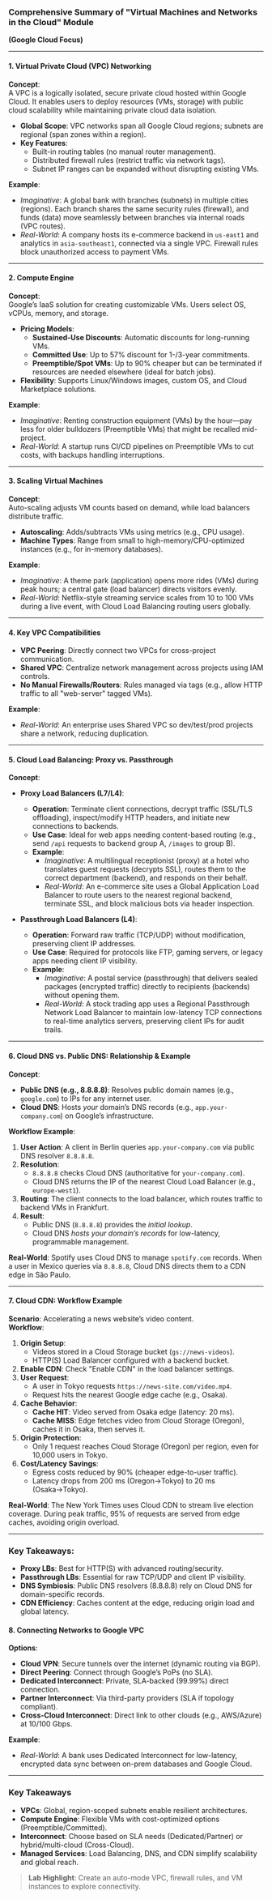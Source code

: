 ### Comprehensive Summary of "Virtual Machines and Networks in the Cloud" Module  
**(Google Cloud Focus)**  

---

#### **1. Virtual Private Cloud (VPC) Networking**  
**Concept**:  
A VPC is a logically isolated, secure private cloud hosted within Google Cloud. It enables users to deploy resources (VMs, storage) with public cloud scalability while maintaining private cloud data isolation.  
- **Global Scope**: VPC networks span all Google Cloud regions; subnets are regional (span zones within a region).  
- **Key Features**:  
  - Built-in routing tables (no manual router management).  
  - Distributed firewall rules (restrict traffic via network tags).  
  - Subnet IP ranges can be expanded without disrupting existing VMs.  

**Example**:  
- *Imaginative*: A global bank with branches (subnets) in multiple cities (regions). Each branch shares the same security rules (firewall), and funds (data) move seamlessly between branches via internal roads (VPC routes).  
- *Real-World*: A company hosts its e-commerce backend in `us-east1` and analytics in `asia-southeast1`, connected via a single VPC. Firewall rules block unauthorized access to payment VMs.  

---

#### **2. Compute Engine**  
**Concept**:  
Google’s IaaS solution for creating customizable VMs. Users select OS, vCPUs, memory, and storage.  
- **Pricing Models**:  
  - **Sustained-Use Discounts**: Automatic discounts for long-running VMs.  
  - **Committed Use**: Up to 57% discount for 1-/3-year commitments.  
  - **Preemptible/Spot VMs**: Up to 90% cheaper but can be terminated if resources are needed elsewhere (ideal for batch jobs).  
- **Flexibility**: Supports Linux/Windows images, custom OS, and Cloud Marketplace solutions.  

**Example**:  
- *Imaginative*: Renting construction equipment (VMs) by the hour—pay less for older bulldozers (Preemptible VMs) that might be recalled mid-project.  
- *Real-World*: A startup runs CI/CD pipelines on Preemptible VMs to cut costs, with backups handling interruptions.  

---

#### **3. Scaling Virtual Machines**  
**Concept**:  
Auto-scaling adjusts VM counts based on demand, while load balancers distribute traffic.  
- **Autoscaling**: Adds/subtracts VMs using metrics (e.g., CPU usage).  
- **Machine Types**: Range from small to high-memory/CPU-optimized instances (e.g., for in-memory databases).  

**Example**:  
- *Imaginative*: A theme park (application) opens more rides (VMs) during peak hours; a central gate (load balancer) directs visitors evenly.  
- *Real-World*: Netflix-style streaming service scales from 10 to 100 VMs during a live event, with Cloud Load Balancing routing users globally.  

---

#### **4. Key VPC Compatibilities**  
- **VPC Peering**: Directly connect two VPCs for cross-project communication.  
- **Shared VPC**: Centralize network management across projects using IAM controls.  
- **No Manual Firewalls/Routers**: Rules managed via tags (e.g., allow HTTP traffic to all "web-server" tagged VMs).  

**Example**:  
- *Real-World*: An enterprise uses Shared VPC so dev/test/prod projects share a network, reducing duplication.  

---

#### **5. Cloud Load Balancing: Proxy vs. Passthrough**  
**Concept**:  
- **Proxy Load Balancers (L7/L4)**:  
  - **Operation**: Terminate client connections, decrypt traffic (SSL/TLS offloading), inspect/modify HTTP headers, and initiate new connections to backends.  
  - **Use Case**: Ideal for web apps needing content-based routing (e.g., send `/api` requests to backend group A, `/images` to group B).  
  - **Example**:  
    - *Imaginative*: A multilingual receptionist (proxy) at a hotel who translates guest requests (decrypts SSL), routes them to the correct department (backend), and responds on their behalf.  
    - *Real-World*: An e-commerce site uses a Global Application Load Balancer to route users to the nearest regional backend, terminate SSL, and block malicious bots via header inspection.  

- **Passthrough Load Balancers (L4)**:  
  - **Operation**: Forward raw traffic (TCP/UDP) without modification, preserving client IP addresses.  
  - **Use Case**: Required for protocols like FTP, gaming servers, or legacy apps needing client IP visibility.  
  - **Example**:  
    - *Imaginative*: A postal service (passthrough) that delivers sealed packages (encrypted traffic) directly to recipients (backends) without opening them.  
    - *Real-World*: A stock trading app uses a Regional Passthrough Network Load Balancer to maintain low-latency TCP connections to real-time analytics servers, preserving client IPs for audit trails.  

---

#### **6. Cloud DNS vs. Public DNS: Relationship & Example**  
**Concept**:  
- **Public DNS (e.g., 8.8.8.8)**: Resolves public domain names (e.g., `google.com`) to IPs for any internet user.  
- **Cloud DNS**: Hosts *your* domain’s DNS records (e.g., `app.your-company.com`) on Google’s infrastructure.  

**Workflow Example**:  
1. **User Action**: A client in Berlin queries `app.your-company.com` via public DNS resolver `8.8.8.8`.  
2. **Resolution**:  
   - `8.8.8.8` checks Cloud DNS (authoritative for `your-company.com`).  
   - Cloud DNS returns the IP of the nearest Cloud Load Balancer (e.g., `europe-west1`).  
3. **Routing**: The client connects to the load balancer, which routes traffic to backend VMs in Frankfurt.  
4. **Result**:  
   - Public DNS (`8.8.8.8`) provides the *initial lookup*.  
   - Cloud DNS *hosts your domain’s records* for low-latency, programmable management.  

**Real-World**: Spotify uses Cloud DNS to manage `spotify.com` records. When a user in Mexico queries via `8.8.8.8`, Cloud DNS directs them to a CDN edge in São Paulo.  

---

#### **7. Cloud CDN: Workflow Example**  
**Scenario**: Accelerating a news website’s video content.  
**Workflow**:  
1. **Origin Setup**:  
   - Videos stored in a Cloud Storage bucket (`gs://news-videos`).  
   - HTTP(S) Load Balancer configured with a backend bucket.  
2. **Enable CDN**: Check "Enable CDN" in the load balancer settings.  
3. **User Request**:  
   - A user in Tokyo requests `https://news-site.com/video.mp4`.  
   - Request hits the nearest Google edge cache (e.g., Osaka).  
4. **Cache Behavior**:  
   - **Cache HIT**: Video served from Osaka edge (latency: 20 ms).  
   - **Cache MISS**: Edge fetches video from Cloud Storage (Oregon), caches it in Osaka, then serves it.  
5. **Origin Protection**:  
   - Only 1 request reaches Cloud Storage (Oregon) per region, even for 10,000 users in Tokyo.  
6. **Cost/Latency Savings**:  
   - Egress costs reduced by 90% (cheaper edge-to-user traffic).  
   - Latency drops from 200 ms (Oregon→Tokyo) to 20 ms (Osaka→Tokyo).  

**Real-World**: The New York Times uses Cloud CDN to stream live election coverage. During peak traffic, 95% of requests are served from edge caches, avoiding origin overload.  

---

### Key Takeaways:  
- **Proxy LBs**: Best for HTTP(S) with advanced routing/security.  
- **Passthrough LBs**: Essential for raw TCP/UDP and client IP visibility.  
- **DNS Symbiosis**: Public DNS resolvers (8.8.8.8) rely on Cloud DNS for domain-specific records.  
- **CDN Efficiency**: Caches content at the edge, reducing origin load and global latency.

#### **8. Connecting Networks to Google VPC**  
**Options**:  
- **Cloud VPN**: Secure tunnels over the internet (dynamic routing via BGP).  
- **Direct Peering**: Connect through Google’s PoPs (no SLA).  
- **Dedicated Interconnect**: Private, SLA-backed (99.99%) direct connection.  
- **Partner Interconnect**: Via third-party providers (SLA if topology compliant).  
- **Cross-Cloud Interconnect**: Direct link to other clouds (e.g., AWS/Azure) at 10/100 Gbps.  

**Example**:  
- *Real-World*: A bank uses Dedicated Interconnect for low-latency, encrypted data sync between on-prem databases and Google Cloud.  

---

### **Key Takeaways**  
- **VPCs**: Global, region-scoped subnets enable resilient architectures.  
- **Compute Engine**: Flexible VMs with cost-optimized options (Preemptible/Committed).  
- **Interconnect**: Choose based on SLA needs (Dedicated/Partner) or hybrid/multi-cloud (Cross-Cloud).  
- **Managed Services**: Load Balancing, DNS, and CDN simplify scalability and global reach.  

> **Lab Highlight**: Create an auto-mode VPC, firewall rules, and VM instances to explore connectivity.